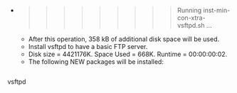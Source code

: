 * >>>>>>>>> Running inst-min-con-xtra-vsftpd.sh ...
  * After this operation, 358 kB of additional disk space will be used.
  * Install vsftpd to have a basic FTP server.
  * Disk size = 4421176K. Space Used = 668K. Runtime = 00:00:00:02.
  * The following NEW packages will be installed:
  ```bash
vsftpd
  ```
